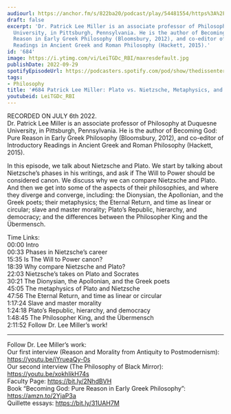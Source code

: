 ```yaml
---
audiourl: https://anchor.fm/s/822ba20/podcast/play/54481554/https%3A%2F%2Fd3ctxlq1ktw2nl.cloudfront.net%2Fstaging%2F2022-6-6%2F9c56dd83-baf1-64eb-347f-0710430264d3.m4a
draft: false
excerpt: 'Dr. Patrick Lee Miller is an associate professor of Philosophy at Duquesne
  University, in Pittsburgh, Pennsylvania. He is the author of Becoming God: Pure
  Reason in Early Greek Philosophy (Bloomsbury, 2012), and co-editor of Introductory
  Readings in Ancient Greek and Roman Philosophy (Hackett, 2015).'
id: '684'
image: https://i.ytimg.com/vi/LeiTGDc_RBI/maxresdefault.jpg
publishDate: 2022-09-29
spotifyEpisodeUrl: https://podcasters.spotify.com/pod/show/thedissenter/episodes/684-Patrick-Lee-Miller-Plato-vs--Nietzsche--Metaphysics--and-Morality-e1kt56i
tags:
- Philosophy
title: '#684 Patrick Lee Miller: Plato vs. Nietzsche, Metaphysics, and Morality'
youtubeid: LeiTGDc_RBI
---
```

<div class="timelinks">

RECORDED ON JULY 6th 2022.  
Dr. Patrick Lee Miller is an associate professor of Philosophy at Duquesne University, in Pittsburgh, Pennsylvania. He is the author of Becoming God: Pure Reason in Early Greek Philosophy (Bloomsbury, 2012), and co-editor of Introductory Readings in Ancient Greek and Roman Philosophy (Hackett, 2015).

In this episode, we talk about Nietzsche and Plato. We start by talking about Nietzsche’s phases in his writings, and ask if The Will to Power should be considered canon. We discuss why we can compare Nietzsche and Plato. And then we get into some of the aspects of their philosophies, and where they diverge and converge, including: the Dionysian, the Apollonian, and the Greek poets; their metaphysics; the Eternal Return, and time as linear or circular; slave and master morality; Plato’s Republic, hierarchy, and democracy; and the differences between the Philosopher King and the Übermensch.


Time Links:  
<time>00:00</time> Intro  
<time>00:33</time> Phases in Nietzsche’s career  
<time>15:35</time> Is The Will to Power canon?  
<time>18:39</time> Why compare Nietzsche and Plato?  
<time>22:03</time> Nietzsche’s takes on Plato and Socrates  
<time>30:21</time> The Dionysian, the Apollonian, and the Greek poets  
<time>45:05</time> The metaphysics of Plato and Nietzsche  
<time>47:56</time> The Eternal Return, and time as linear or circular  
<time>1:17:24</time> Slave and master morality  
<time>1:24:18</time> Plato’s Republic, hierarchy, and democracy  
<time>1:48:45</time> The Philosopher King, and the Übermensch  
<time>2:11:52</time> Follow Dr. Lee Miller’s work!

---

Follow Dr. Lee Miller’s work:  
Our first interview (Reason and Morality from Antiquity to Postmodernism): https://youtu.be/iYrueaQy-0s  
Our second interview (The Philosophy of Black Mirror): https://youtu.be/xokhlikH74s  
Faculty Page: https://bit.ly/2NhdBVH  
Book “Becoming God: Pure Reason in Early Greek Philosophy”: https://amzn.to/2YjaP3a  
Quillette essays: https://bit.ly/31UAH7M
</div>

